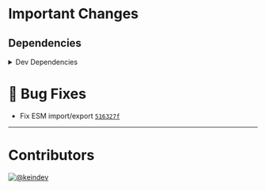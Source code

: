 # Important Changes

## Dependencies

<details>
<summary>Dev Dependencies</summary>

- Changed **[@types/node](https://www.npmjs.com/package/@types/node)** from `^17.0.23` to `^17.0.25`
- Changed **[@typescript-eslint/eslint-plugin](https://www.npmjs.com/package/@typescript-eslint/eslint-plugin)** from `^5.18.0` to `^5.20.0`
- Changed **[@typescript-eslint/parser](https://www.npmjs.com/package/@typescript-eslint/parser)** from `^5.18.0` to `^5.20.0`
- Changed **[cspell](https://www.npmjs.com/package/cspell)** from `^5.19.5` to `^5.19.7`
- Changed **[eslint](https://www.npmjs.com/package/eslint)** from `^8.12.0` to `^8.13.0`
- Changed **[eslint-plugin-jest](https://www.npmjs.com/package/eslint-plugin-jest)** from `^26.1.3` to `^26.1.4`
- Changed **[highlight.js](https://www.npmjs.com/package/highlight.js)** from `^11.5.0` to `^11.5.1`
- Changed **[prismjs](https://www.npmjs.com/package/prismjs)** from `^1.27.0` to `^1.28.0`
- Changed **[sass](https://www.npmjs.com/package/sass)** from `^1.49.11` to `^1.50.1`
- Bumped **[@tagproject/ts-package-shared-config](https://www.npmjs.com/package/@tagproject/ts-package-shared-config)** from `^7.3.3` to `^9.0.6`
- Bumped **[@tagproject/vscode-shared-config](https://www.npmjs.com/package/@tagproject/vscode-shared-config)** from `^1.2.5` to `^2.0.0`

</details>

# :bug: Bug Fixes

- Fix ESM import/export [`516327f`](https://github.com/keindev/codecolor.js/commit/516327f97858a24ba83a3e59ec5f34befb8b3bb2)

---

# Contributors

[![@keindev](https://avatars.githubusercontent.com/u/4527292?v=4&s=40)](https://github.com/keindev)
